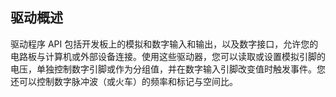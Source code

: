 ## 驱动概述
驱动程序 API 包括开发板上的模拟和数字输入和输出，以及数字接口，允许您的电路板与计算机或外部设备连接。使用这些驱动器，您可以读取或设置模拟引脚的电压，单独控制数字引脚或作为分组值，并在数字输入引脚改变值时触发事件。您还可以控制数字脉冲波（或火车）的频率和标记与空间比。